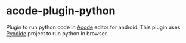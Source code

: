 # acode-plugin-python

Plugin to run python code in [Acode](https://acode.foxdebug.com) editor for android. This plugin uses [Pyodide](https://pyodide.org) project to run python in browser.
